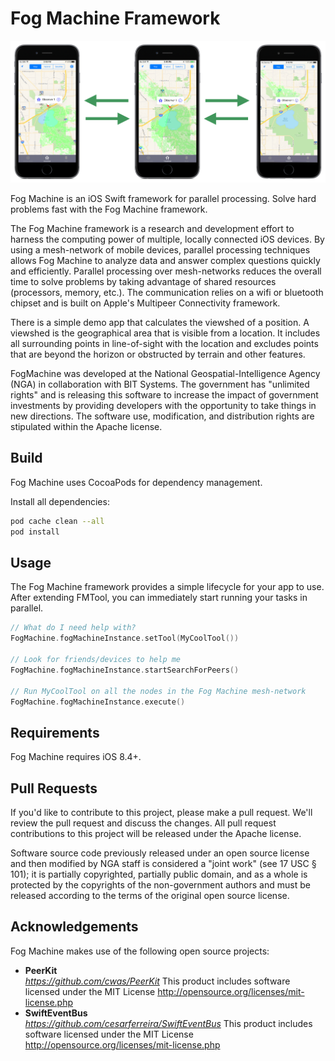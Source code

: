 # Fog Machine Framework

![viewshed on three phones](Demo/FogViewshed/Screenshots/0.png)

Fog Machine is an iOS Swift framework for parallel processing.  Solve hard problems fast with the Fog Machine framework.

The Fog Machine framework is a research and development effort to harness the computing power of multiple, locally connected iOS devices.  By using a mesh-network of mobile devices, parallel processing techniques allows Fog Machine to analyze data and answer complex questions quickly and efficiently.  Parallel processing over mesh-networks reduces the overall time to solve problems by taking advantage of shared resources (processors, memory, etc.).  The communication relies on a wifi or bluetooth chipset and is built on Apple's Multipeer Connectivity framework.

There is a simple demo app that calculates the viewshed of a position.  A viewshed is the geographical area that is visible from a location. It includes all surrounding points in line-of-sight with the location and excludes points that are beyond the horizon or obstructed by terrain and other features.

FogMachine was developed at the National Geospatial-Intelligence Agency (NGA) in collaboration with BIT Systems. The government has "unlimited rights" and is releasing this software to increase the impact of government investments by providing developers with the opportunity to take things in new directions. The software use, modification, and distribution rights are stipulated within the Apache license.

## Build

Fog Machine uses CocoaPods for dependency management.   

Install all dependencies:
```bash
pod cache clean --all
pod install
```

## Usage

The Fog Machine framework provides a simple lifecycle for your app to use.  After extending FMTool, you can immediately start running your tasks in parallel.

```swift
// What do I need help with?
FogMachine.fogMachineInstance.setTool(MyCoolTool())

// Look for friends/devices to help me
FogMachine.fogMachineInstance.startSearchForPeers()

// Run MyCoolTool on all the nodes in the Fog Machine mesh-network
FogMachine.fogMachineInstance.execute()
```

## Requirements

Fog Machine requires iOS 8.4+.

## Pull Requests

If you'd like to contribute to this project, please make a pull request. We'll review the pull request and discuss the changes. All pull request contributions to this project will be released under the Apache license.

Software source code previously released under an open source license and then modified by NGA staff is considered a "joint work" (see 17 USC § 101); it is partially copyrighted, partially public domain, and as a whole is protected by the copyrights of the non-government authors and must be released according to the terms of the original open source license.

## Acknowledgements

Fog Machine makes use of the following open source projects:
- **PeerKit**  
*https://github.com/cwas/PeerKit*
This product includes software licensed under the MIT License http://opensource.org/licenses/mit-license.php
- **SwiftEventBus**  
*https://github.com/cesarferreira/SwiftEventBus*
This product includes software licensed under the MIT License http://opensource.org/licenses/mit-license.php
